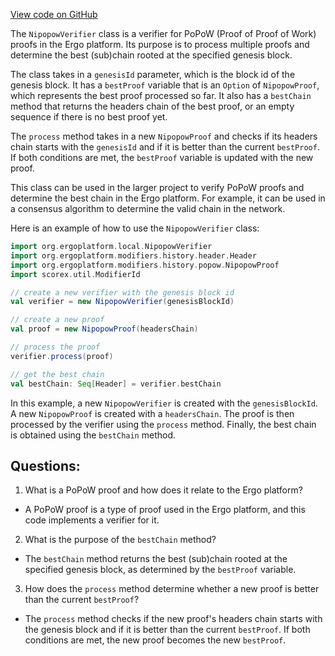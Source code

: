 [View code on GitHub](https://github.com/ergoplatform/ergo/src/main/scala/org/ergoplatform/local/NipopowVerifier.scala)

The `NipopowVerifier` class is a verifier for PoPoW (Proof of Proof of Work) proofs in the Ergo platform. Its purpose is to process multiple proofs and determine the best (sub)chain rooted at the specified genesis block. 

The class takes in a `genesisId` parameter, which is the block id of the genesis block. It has a `bestProof` variable that is an `Option` of `NipopowProof`, which represents the best proof processed so far. It also has a `bestChain` method that returns the headers chain of the best proof, or an empty sequence if there is no best proof yet.

The `process` method takes in a new `NipopowProof` and checks if its headers chain starts with the `genesisId` and if it is better than the current `bestProof`. If both conditions are met, the `bestProof` variable is updated with the new proof.

This class can be used in the larger project to verify PoPoW proofs and determine the best chain in the Ergo platform. For example, it can be used in a consensus algorithm to determine the valid chain in the network. 

Here is an example of how to use the `NipopowVerifier` class:

```scala
import org.ergoplatform.local.NipopowVerifier
import org.ergoplatform.modifiers.history.header.Header
import org.ergoplatform.modifiers.history.popow.NipopowProof
import scorex.util.ModifierId

// create a new verifier with the genesis block id
val verifier = new NipopowVerifier(genesisBlockId)

// create a new proof
val proof = new NipopowProof(headersChain)

// process the proof
verifier.process(proof)

// get the best chain
val bestChain: Seq[Header] = verifier.bestChain
``` 

In this example, a new `NipopowVerifier` is created with the `genesisBlockId`. A new `NipopowProof` is created with a `headersChain`. The proof is then processed by the verifier using the `process` method. Finally, the best chain is obtained using the `bestChain` method.
## Questions: 
 1. What is a PoPoW proof and how does it relate to the Ergo platform?
- A PoPoW proof is a type of proof used in the Ergo platform, and this code implements a verifier for it.
2. What is the purpose of the `bestChain` method?
- The `bestChain` method returns the best (sub)chain rooted at the specified genesis block, as determined by the `bestProof` variable.
3. How does the `process` method determine whether a new proof is better than the current `bestProof`?
- The `process` method checks if the new proof's headers chain starts with the genesis block and if it is better than the current `bestProof`. If both conditions are met, the new proof becomes the new `bestProof`.